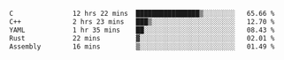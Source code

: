 <!--START_SECTION:waka-->

```txt
C               12 hrs 22 mins  ████████████████▒░░░░░░░░   65.66 %
C++             2 hrs 23 mins   ███▒░░░░░░░░░░░░░░░░░░░░░   12.70 %
YAML            1 hr 35 mins    ██░░░░░░░░░░░░░░░░░░░░░░░   08.43 %
Rust            22 mins         ▓░░░░░░░░░░░░░░░░░░░░░░░░   02.01 %
Assembly        16 mins         ▒░░░░░░░░░░░░░░░░░░░░░░░░   01.49 %
```

<!--END_SECTION:waka-->
